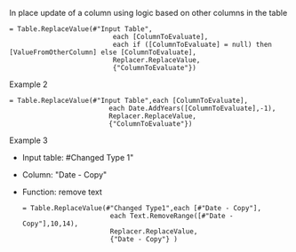 In place update of a column using logic based on other columns in the table


    = Table.ReplaceValue(#"Input Table",
                              each [ColumnToEvaluate],
                              each if ([ColumnToEvaluate] = null) then [ValueFromOtherColumn] else [ColumnToEvaluate],
                              Replacer.ReplaceValue,
                              {"ColumnToEvaluate"})
    
Example 2
    
    = Table.ReplaceValue(#"Input Table",each [ColumnToEvaluate], 
                             each Date.AddYears([ColumnToEvaluate],-1), 
                             Replacer.ReplaceValue,
                             {"ColumnToEvaluate"})
    
Example 3

- Input table: #Changed Type 1"
- Column: "Date - Copy"
- Function: remove text
    
      = Table.ReplaceValue(#"Changed Type1",each [#"Date - Copy"], 
                            each Text.RemoveRange([#"Date - Copy"],10,14), 
                            Replacer.ReplaceValue, 
                            {"Date - Copy"} )
